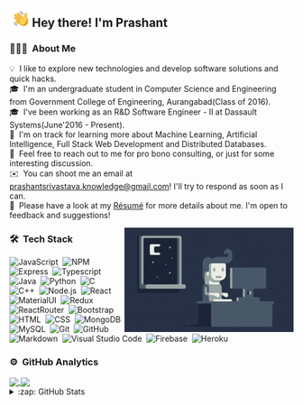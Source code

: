 <img alt="Night Coding" src="./assets/Hand%20Wave.gif" width='40' align="left"/><h2>Hey there! I'm Prashant</h2>

<!-- ## 👋 &nbsp;Hey there! I'm Prashant -->
### 👨🏻‍💻 &nbsp;About Me

💡 &nbsp;I like to explore new technologies and develop software solutions and quick hacks.\
🎓 &nbsp;I'm an undergraduate student in Computer Science and Engineering from Government College of Engineering, Aurangabad(Class of 2016).\
🎓 &nbsp;I've been working as an R&D Software Engineer - II at Dassault Systems(June'2016 - Present).\
🌱 &nbsp;I'm on track for learning more about Machine Learning, Artificial Intelligence, Full Stack Web Development and Distributed Databases.\
💬 &nbsp;Feel free to reach out to me for pro bono consulting, or just for some interesting discussion.\
✉️ &nbsp;You can shoot me an email at prashantsrivastava.knowledge@gmail.com! I'll try to respond as soon as I can.\
📄 &nbsp;Please have a look at my [Résumé](https://www.prashantsrivastava.com/resume.html) for more details about me. I'm open to feedback and suggestions!

<img alt="Night Coding" src="https://raw.githubusercontent.com/iamPrashSri/iamPrashSri/master/assets/Night-Coding.gif" align="right"/>

### 🛠 &nbsp;Tech Stack
![JavaScript](https://img.shields.io/badge/JavaScript-F7DF1E?style=for-the-badge&logo=javascript&logoColor=black)&nbsp;
![NPM](https://img.shields.io/badge/npm-CB3837?style=for-the-badge&logo=npm&logoColor=white)&nbsp;
![Express](https://img.shields.io/badge/Express.js-000000?style=for-the-badge&logo=express&logoColor=white)&nbsp;
![Typescript](https://img.shields.io/badge/TypeScript-007ACC?style=for-the-badge&logo=typescript&logoColor=white)&nbsp;
![Java](https://img.shields.io/badge/Java-ED8B00?style=for-the-badge&logo=java&logoColor=white)&nbsp;
![Python](https://img.shields.io/badge/Python-14354C?style=for-the-badge&logo=python&logoColor=white)&nbsp;
![C](https://img.shields.io/badge/C-00599C?style=for-the-badge&logo=c&logoColor=white)&nbsp;
![C++](https://img.shields.io/badge/C%2B%2B-00599C?style=for-the-badge&logo=c%2B%2B&logoColor=white)&nbsp;
![Node.js](https://img.shields.io/badge/Node.js-43853D?style=for-the-badge&logo=node.js&logoColor=white)&nbsp;
![React](https://img.shields.io/badge/React-20232A?style=for-the-badge&logo=react&logoColor=61DAFB)&nbsp;
![MaterialUI](https://img.shields.io/badge/Material--UI-0081CB?style=for-the-badge&logo=material-ui&logoColor=white)&nbsp;
![Redux](https://img.shields.io/badge/Redux-593D88?style=for-the-badge&logo=redux&logoColor=white)&nbsp;
![ReactRouter](https://img.shields.io/badge/React_Router-CA4245?style=for-the-badge&logo=react-router&logoColor=white)&nbsp;
![Bootstrap](https://img.shields.io/badge/Bootstrap-563D7C?style=for-the-badge&logo=bootstrap&logoColor=white)\
![HTML](https://img.shields.io/badge/HTML-239120?style=for-the-badge&logo=html5&logoColor=white)&nbsp;
![CSS](https://img.shields.io/badge/CSS-239120?&style=for-the-badge&logo=css3&logoColor=white)&nbsp;
![MongoDB](https://img.shields.io/badge/MongoDB-4EA94B?style=for-the-badge&logo=mongodb&logoColor=white)&nbsp;
![MySQL](https://img.shields.io/badge/MySQL-00000F?style=for-the-badge&logo=mysql&logoColor=white)&nbsp;
![Git](https://img.shields.io/badge/Git-F05032?style=for-the-badge&logo=git&logoColor=white)&nbsp;
![GitHub](https://img.shields.io/badge/GitHub-100000?style=for-the-badge&logo=github&logoColor=white)&nbsp;
![Markdown](https://img.shields.io/badge/Markdown-000000?style=for-the-badge&logo=markdown&logoColor=white)&nbsp;
![Visual Studio Code](https://img.shields.io/badge/Visual_Studio_Code-0078D4?style=for-the-badge&logo=visual%20studio%20code&logoColor=white)&nbsp;
![Firebase](https://img.shields.io/badge/firebase-ffca28?style=for-the-badge&logo=firebase&logoColor=white)&nbsp;
![Heroku](https://img.shields.io/badge/Heroku-430098?style=for-the-badge&logo=heroku&logoColor=white)

### ⚙️ &nbsp;GitHub Analytics
<a href="https://github.com/anuraghazra/github-readme-stats">
  <img align="center" src="https://github-readme-stats.vercel.app/api?username=iamPrashSri&include_all_commits=true&count_private=true&show_icons=true&theme=radical&repo=github-readme-stats" />
</a>
<a href="https://github.com/anuraghazra/github-readme-stats">
  <img align="center" src="https://github-readme-stats.vercel.app/api/top-langs/?username=iamPrashSri&layout=compact&theme=radical&repo=github-readme-stats" />
</a>

<details>
  <summary>:zap: GitHub Stats</summary>

  <img align="left" alt="codeSTACKr's GitHub Stats" src="https://github-readme-stats.vercel.app/api?username=iamPrashSri&include_all_commits=true&count_private=true&show_icons=true&theme=radical&repo=github-readme-stats" />

</details>